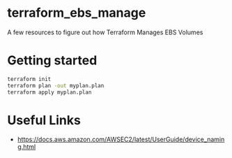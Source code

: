 # terraform_ebs_manage
A few resources to figure out how Terraform Manages EBS Volumes

# Getting started

```bash
terraform init
terraform plan -out myplan.plan
terraform apply myplan.plan
```

# Useful Links

* https://docs.aws.amazon.com/AWSEC2/latest/UserGuide/device_naming.html
